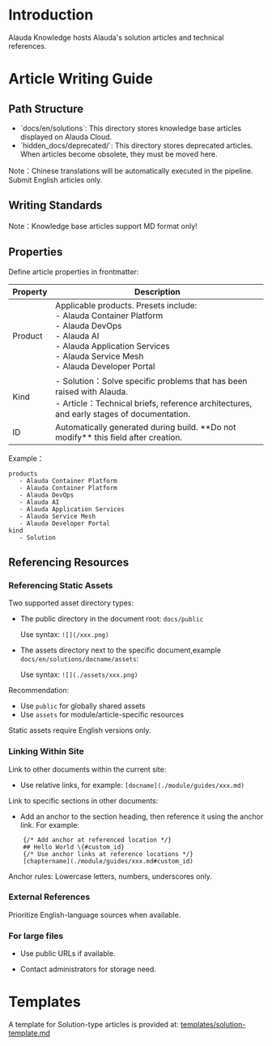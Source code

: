 # Introduction

Alauda Knowledge hosts Alauda\'s solution articles and technical references.

# Article Writing Guide
## Path Structure
- \`docs/en/solutions\`\: This directory stores knowledge base articles displayed on Alauda Cloud.
- \`hidden_docs/deprecated/\`\: This directory stores deprecated articles. When articles become obsolete, they must be moved here.

Note：Chinese translations will be automatically executed in the pipeline. Submit English articles only.

## Writing Standards 

Note：Knowledge base articles support MD format only! 

## Properties

Define article properties in frontmatter:

| Property    | Description |
|-------------|-------------|
| Product     | Applicable products\. Presets include\:<br>\- Alauda Container Platform<br>\- Alauda DevOps<br>\- Alauda AI<br>\- Alauda Application Services<br>\- Alauda Service Mesh<br>\- Alauda Developer Portal |
| Kind        |  -  Solution：Solve specific problems that has been raised with Alauda\.<br> - Article：Technical briefs\, reference architectures\, and early stages of documentation\. |
| ID          | Automatically generated during build\. \*\*Do not modify\*\* this field after creation\.  |

Example：
```
products
   - Alauda Container Platform
   - Alauda Container Platform
   - Alauda DevOps
   - Alauda AI
   - Alauda Application Services
   - Alauda Service Mesh
   - Alauda Developer Portal
kind
   - Solution
```

## Referencing Resources
### Referencing Static Assets

Two supported asset directory types:

- The public directory in the document root: `docs/public`

    Use syntax:  `![](/xxx.png)`
- The assets directory next to the specific document,example `docs/en/solutions/docname/assets`:
  
     Use syntax: `![](./assets/xxx.png)`

Recommendation:
- Use `public` for globally shared assets
- Use `assets` for module/article\-specific resources

Static assets require English versions only.

### Linking Within Site

Link to other documents within the current site:

- Use relative links, for example: `[docname](./module/guides/xxx.md)`

Link to specific sections in other documents:

- Add an anchor to the section heading, then reference it using the anchor link. For example:
```
    {/* Add anchor at referenced location */}
    ## Hello World \{#custom_id}
    {/* Use anchor links at reference locations */}
    [chaptername](./module/guides/xxx.md#custom_id)
```
Anchor rules: Lowercase letters, numbers, underscores only.

### External References
 Prioritize English\-language sources when available.

### For large files
- Use public URLs if available.

- Contact administrators for storage need.

# Templates
 A template for Solution\-type articles is provided at: [templates/solution-template.md](templates/solution-template.md)
